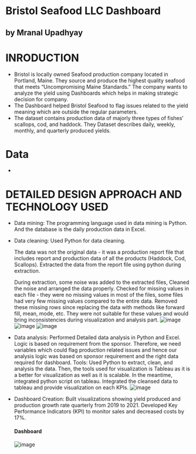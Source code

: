 # Bristol Seafood LLC Dashboard
## by Mranal Upadhyay

# INRODUCTION 
- Bristol is locally owned Seafood production company located in Portland, Maine. They source and produce the highest quality seafood that meets “Uncompromising     Maine   Standards.” The company wants to analyze the yield using Dashboards which helps in making strategic decision for company. 
- The Dashboard helped Bristol Seafood to flag issues related to the yield meaning which are outside the regular parameters. 
- The dataset contains production data of majorly three types of fishes’ scallops, cod, and haddock. They Dataset describes daily, weekly, monthly, and quarterly       produced yields. 
# Data 
- 

# DETAILED DESIGN APPROACH AND TECHNOLOGY USED
- Data mining: The programming language used in data mining is Python. And the database is the daily production data in Excel.  

- Data cleaning: Used Python for data cleaning. 
  
  The data was not the original data - it was a production report file that includes report and production data of all the products (Haddock, Cod,                   Scallops). Extracted the data from the report file using python during extraction. 

  During extraction, some noise was added to the extracted files, Cleaned the noise and arranged the data properly. Checked for missing values in each file -         they were no missing values in most of the files, some files had very few missing values compared to the entire data. Removed these missing rows since             replacing the data with methods like forward fill, mean, mode, etc. They were not suitable for these values and would bring inconsistencies during visualization   and analysis part.
  ![image](https://user-images.githubusercontent.com/94198619/141537600-a1bb0ff7-423a-423d-8ef9-c67247745dfd.png)
  ![image](https://user-images.githubusercontent.com/94198619/141537693-cd4064fc-cf7f-43a2-9ab7-132ca9c759e0.png)
  ![image](https://user-images.githubusercontent.com/94198619/141537708-9bd2d92b-7d7e-4da7-9a04-c22610360ce0.png)

- Data analysis: Performed Detailed data analysis in Python and Excel. 
  Logic is based on requirement from the sponsor. Therefore, we need variables which could flag production related issues and hence our analysis logic was based on   sponsor requirement and the right data required for dashboard.
  Tools: Used Python to extract, clean, and analysis the data. Then, the tools used for visualization is Tableau as it is a better for visualization as well as it   is scalable. In the meantime, integrated python script on tableau. Integrated the cleansed data to tableau and provide visualization on each KPIs. 
  ![image](https://user-images.githubusercontent.com/94198619/141538026-5436e4ba-a1de-428a-860f-5abb8714fe6a.png)

- Dashboard Creation: Built visualizations showing yield produced and production growth rate quarterly from 2019 to 2021.	Developed Key Performance Indicators       (KPI) to monitor sales and decreased costs by 17%.
  #### Dashboard
  ![image](https://user-images.githubusercontent.com/94198619/141538169-9316d645-0c70-4b1d-a591-ad44797b052e.png)
  

 
 

